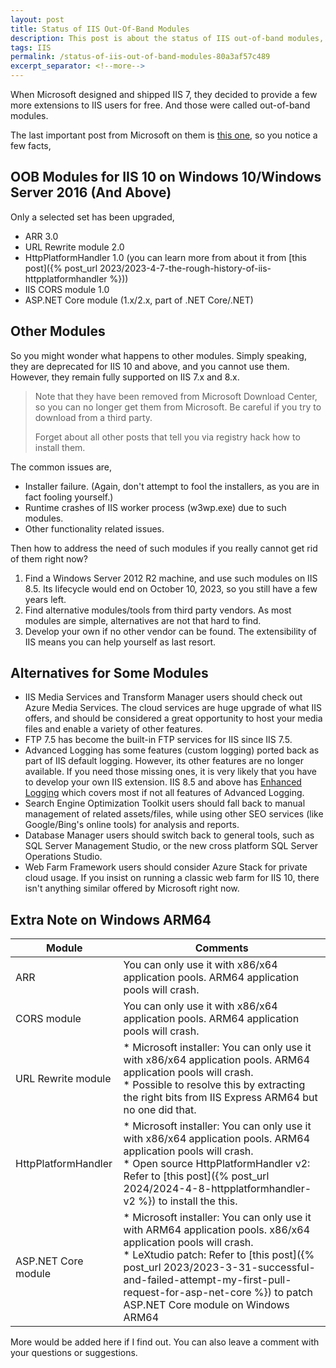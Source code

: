 ```yaml
---
layout: post
title: Status of IIS Out-Of-Band Modules
description: This post is about the status of IIS out-of-band modules, such as ARR, URL Rewrite, HttpPlatformHandler, IIS CORS, and ASP.NET Core.
tags: IIS
permalink: /status-of-iis-out-of-band-modules-80a3af57c489
excerpt_separator: <!--more-->
---
```

When Microsoft designed and shipped IIS 7, they decided to provide a few more extensions to IIS users for free. And those were called out-of-band modules.
<!--more-->

The last important post from Microsoft on them is [this one](https://blogs.iis.net/iisoobs/updates-released-for-arr-url-rewrite-and-httpplatformhandler-including-windows-10-support), so you notice a few facts,

## OOB Modules for IIS 10 on Windows 10/Windows Server 2016 (And Above)

Only a selected set has been upgraded,

* ARR 3.0
* URL Rewrite module 2.0
* HttpPlatformHandler 1.0 (you can learn more from about it from [this post]({% post_url 2023/2023-4-7-the-rough-history-of-iis-httpplatformhandler %}))
* IIS CORS module 1.0
* ASP.NET Core module (1.x/2.x, part of .NET Core/.NET)

## Other Modules

So you might wonder what happens to other modules. Simply speaking, they are deprecated for IIS 10 and above, and you cannot use them. However, they remain fully supported on IIS 7.x and 8.x.

> Note that they have been removed from Microsoft Download Center, so you can no longer get them from Microsoft. Be careful if you try to download from a third party.
>
> Forget about all other posts that tell you via registry hack how to install them.

The common issues are,

* Installer failure. (Again, don't attempt to fool the installers, as you are in fact fooling yourself.)
* Runtime crashes of IIS worker process (w3wp.exe) due to such modules.
* Other functionality related issues.

Then how to address the need of such modules if you really cannot get rid of them right now?

1. Find a Windows Server 2012 R2 machine, and use such modules on IIS 8.5. Its lifecycle would end on October 10, 2023, so you still have a few years left.
1. Find alternative modules/tools from third party vendors. As most modules are simple, alternatives are not that hard to find.
1. Develop your own if no other vendor can be found. The extensibility of IIS means you can help yourself as last resort.

## Alternatives for Some Modules

* IIS Media Services and Transform Manager users should check out Azure Media Services. The cloud services are huge upgrade of what IIS offers, and should be considered a great opportunity to host your media files and enable a variety of other features.
* FTP 7.5 has become the built-in FTP services for IIS since IIS 7.5.
* Advanced Logging has some features (custom logging) ported back as part of IIS default logging. However, its other features are no longer available. If you need those missing ones, it is very likely that you have to develop your own IIS extension. IIS 8.5 and above has [Enhanced Logging](https://docs.microsoft.com/iis/get-started/whats-new-in-iis-85/enhanced-logging-for-iis85) which covers most if not all features of Advanced Logging.
* Search Engine Optimization Toolkit users should fall back to manual management of related assets/files, while using other SEO services (like Google/Bing's online tools) for analysis and reports.
* Database Manager users should switch back to general tools, such as SQL Server Management Studio, or the new cross platform SQL Server Operations Studio.
* Web Farm Framework users should consider Azure Stack for private cloud usage. If you insist on running a classic web farm for IIS 10, there isn't anything similar offered by Microsoft right now.

## Extra Note on Windows ARM64

| Module | Comments            |
|--------|---------------------|
| ARR | You can only use it with x86/x64 application pools. ARM64 application pools will crash. |
| CORS module | You can only use it with x86/x64 application pools. ARM64 application pools will crash. |
| URL Rewrite module | * Microsoft installer: You can only use it with x86/x64 application pools. ARM64 application pools will crash. <br>* Possible to resolve this by extracting the right bits from IIS Express ARM64 but no one did that. |
| HttpPlatformHandler | * Microsoft installer: You can only use it with x86/x64 application pools. ARM64 application pools will crash. <br>* Open source HttpPlatformHandler v2: Refer to [this post]({% post_url 2024/2024-4-8-httpplatformhandler-v2 %}) to install the this. |
| ASP.NET Core module | * Microsoft installer: You can only use it with ARM64 application pools. x86/x64 application pools will crash. <br>* LeXtudio patch: Refer to [this post]({% post_url 2023/2023-3-31-successful-and-failed-attempt-my-first-pull-request-for-asp-net-core %}) to patch ASP.NET Core module on Windows ARM64 |

More would be added here if I find out. You can also leave a comment with your questions or suggestions.
